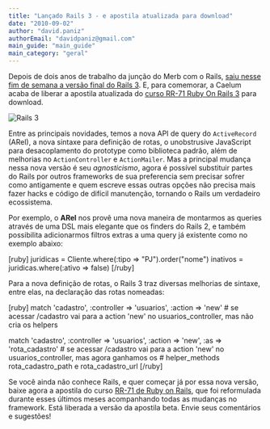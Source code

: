 ```yaml
---
title: "Lançado Rails 3 - e apostila atualizada para download"
date: "2010-09-02"
author: "david.paniz"
authorEmail: "davidpaniz@gmail.com"
main_guide: "main_guide"
main_category: "geral"
---
```


Depois de dois anos de trabalho da junção do Merb com o Rails, [saiu nesse fim de semana a versão final do Rails 3](http://weblog.rubyonrails.org/2010/8/29/rails-3-0-it-s-done). E, para comemorar, a Caelum acaba de liberar a apostila atualizada do [curso RR-71 Ruby On Rails 3](http://www.caelum.com.br/curso/rr71) para download.

![Rails 3](https://blog.caelum.com.br/wp-content/uploads/2010/09/Schermata-2010-09-01-a-6.11.02-PM-300x164.png "Rails 3")

Entre as principais novidades, temos a nova API de query do `ActiveRecord` (ARel), a nova sintaxe para definição de rotas, o unobstrusive JavaScript para desacoplamento do prototype como biblioteca padrão, além de melhorias no `ActionController` e `ActionMailer`. Mas a principal mudança nessa nova versão é seu _agnosticismo_, agora é possível substituir partes do Rails por outros frameworks de sua preferencia sem precisar sofrer como antigamente e quem escreve essas outras opções não precisa mais fazer hacks e código de difícil manutenção, tornando o Rails um verdadeiro ecossistema.

Por exemplo, o **ARel** nos provê uma nova maneira de montarmos as queries através de uma DSL mais elegante que os finders do Rails 2, e também possibilita adicionarmos filtros extras a uma query já existente como no exemplo abaixo:

\[ruby\] juridicas = Cliente.where(:tipo => "PJ").order("nome") inativos = juridicas.where(:ativo => false) \[/ruby\]

Para a nova definição de rotas, o Rails 3 traz diversas melhorias de sintaxe, entre elas, na declaração das rotas nomeadas:

\[ruby\] match 'cadastro', :controller => 'usuarios', :action => 'new' # se acessar /cadastro vai para a action 'new' no usuarios\_controller, mas não cria os helpers

match 'cadastro', :controller => 'usuarios', :action => 'new', :as => 'rota\_cadastro' # se acessar /cadastro vai para a action 'new' no usuarios\_controller, mas agora ganhamos os # helper\_methods rota\_cadastro\_path e rota\_cadastro\_url \[/ruby\]

Se você ainda não conhece Rails, e quer começar já por essa nova versão, baixe agora a apostila do curso [RR-71 de Ruby on Rails](http://www.caelum.com.br/curso/rr71), que foi reformulada durante esses últimos meses acompanhando todas as mudanças no framework. Está liberada a versão da apostila beta. Envie seus comentários e sugestões!

